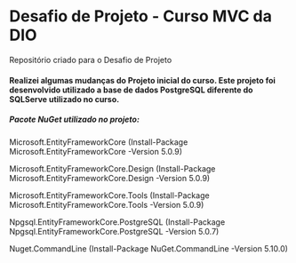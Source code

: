 # Desafio de Projeto - Curso MVC da DIO
Repositório criado para o Desafio de Projeto

#### Realizei algumas mudanças do Projeto inicial do curso. Este projeto foi desenvolvido utilizado a base de dados PostgreSQL diferente do SQLServe utilizado no curso. 

##### Pacote NuGet utilizado no projeto:
Microsoft.EntityFrameworkCore 
(Install-Package Microsoft.EntityFrameworkCore -Version 5.0.9)

Microsoft.EntityFrameworkCore.Design
(Install-Package Microsoft.EntityFrameworkCore.Design -Version 5.0.9)

Microsoft.EntityFrameworkCore.Tools
(Install-Package Microsoft.EntityFrameworkCore.Tools -Version 5.0.9)

Npgsql.EntityFrameworkCore.PostgreSQL
(Install-Package Npgsql.EntityFrameworkCore.PostgreSQL -Version 5.0.7)

Nuget.CommandLine
(Install-Package NuGet.CommandLine -Version 5.10.0)
